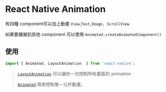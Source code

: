 # React Native Animation

有四種 component可以加上動畫 `View`,`Text`,`Image, ScrollView`

如果要擴展到其他 component 可以使用 `Animated.createAnimatedComponent()`

## 使用

```js
import { Animated, LayoutAnimation  } from 'react-native';
```

> [`LayoutAnimation`](https://facebook.github.io/react-native/docs/animations#layoutanimation-api) 可以讓你一次控制所有畫面的 animation
>
> [`Animated`](https://facebook.github.io/react-native/docs/animations#animated-api) 用來控制單一元件動畫。



